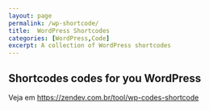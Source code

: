 ```yaml
---
layout: page
permalink: /wp-shortcode/
title:  WordPress Shortcodes
categories: [WordPress,Code]
excerpt: A collection of WordPress shortcodes
---
```


## Shortcodes codes for you WordPress

Veja em https://zendev.com.br/tool/wp-codes-shortcode
